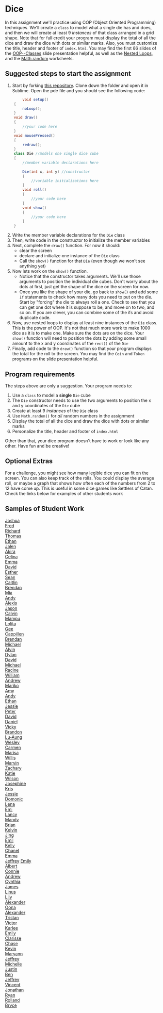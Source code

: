 Dice
====

In this assignment we'll practice using OOP (Object Oriented Programming) techniques. We'll create a `class` to model what a single die has and does, and then we will create at least 9 *instances* of that class arranged in a grid shape. Note that for full credit your program must display the total of all the dice and draw the dice with dots or similar marks. Also, you must customize the title, header and footer of `index.html`. You may find the first 66 slides of the [OOP--Classes](https://docs.google.com/presentation/d/13Ozn2xajO_juZfbm7I6gn0zM9p0leSTGDMBwUl2kPAQ/edit?usp=sharing) slide presentation helpful, as well as the [Nested Loops](https://docs.google.com/document/d/1kzbAIebvhj0euZFYFa1WSLWWy_2cWwrq_sL0Ae4CaAw/edit?usp=sharing), and the [Math.random](https://drive.google.com/file/d/0Bz2ZkT6qWPYTSU84X3FSOGYwdFU/view?usp=sharing) worksheets.

Suggested steps to start the assignment
------------------------------------------   
1. Start by forking [this repository](https://github.com/APCSLowell/Dice). Clone down the folder and open it in Sublime. Open the pde file and you should see the following code:

```java
        void setup()
	{
	    noLoop();
	}
	void draw()
	{
	    //your code here
	}
	void mousePressed()
	{
	    redraw();
	}
	class Die //models one single dice cube
	{
	    //member variable declarations here
	    
	    Die(int x, int y) //constructor
	    {
	        //variable initializations here
	    }
	    void roll()
	    {
	        //your code here
	    }
	    void show()
	    {
	        //your code here
	    }
	}
```
2. Write the member variable declarations for the `Die` class
2. Then, write code in the constructor to initialize the member variables
2. Next, complete the `draw()` function. For now it should:  
     - clear the screen
     - declare and initialize one instance of the `Die` class
     - Call the `show()` function for that `Die` (even though we won't see anything yet)
3. Now lets work on the `show()` function. 
     - Notice that the constructor takes arguments. We'll use those arguments to position the individual die cubes. Don't worry about the dots at first, just get the shape of the dice on the screen for now. 
     - Once you like the shape of your die, go back to `show()` and add some `if` statements to check how many dots you need to put on the die. Start by "forcing" the die to always roll a one. Check to see that you can get one dot where it is suppose to be, and move on to two, and so on. If you are clever, you can combine some of the ifs and avoid duplicate code. 
4. Now, use nested loops to display at least nine instances of the `Die` class. This is the power of OOP. It's not that much more work to make 1000 dice as it is to make one. Make sure the dots are on the dice. Your `show()` function will need to position the dots by adding some small amount to the x and y coordinates of the `rect()` of the `Die`
5. Finally, add code to the `draw()` function so that your program displays the total for the roll to the screen. You may find the `Coin` and `Token` programs on the slide presentation helpful. 

Program requirements
-----------------------
The steps above are only a suggestion. Your program needs to:
1. Use a `class` to model a **single** `Die` cube 
2. The `Die` constructor needs to use the two arguments to position the x and y coordinates of the `Die` cube
3. Create at least 9 *instances* of the `Die` class
4. Use `Math.random()` for *all* random numbers in the assignment 
5. Display the total of all the dice and draw the dice with dots or similar marks
6. Personalize the title, header and footer of `index.html`  

Other than that, your dice program doesn't have to work or look like any other. Have fun and be creative!

Optional Extras
---------------
For a challenge, you might see how many legible dice you can fit on the screen. You can also keep track of the rolls. You could display the average roll, or maybe a graph that shows how often each of the numbers from 2 to 12 have come up. This is useful in some dice games like Settlers of Catan. Check the links below for examples of other students work

Samples of Student Work
-----------------------
[Joshua](https://jowong1.github.io/Dice/)   
[Fred](https://fredxhua.github.io/Dice/)   
[Richard](https://riprivalov.github.io/Dice/)   
[Thomas](https://thchin12345.github.io/Dice/)   
[Ethan](https://ethan-ap-cs.github.io/Dice/)   
[Jalen](https://jalenng.github.io/Dice/)   
[Akira](https://akirachou2468.github.io/Dice/)   
[Celina](https://celinaye.github.io/Dice/)   
[Emma](https://emmab3.github.io/Dice/)   
[David](https://dactualchung.github.io/Dice/)   
[Esther](https://estherchung83.github.io/Dice/)   
[Sean](https://seanzep.github.io/Dice/)   
[Caitlin](https://caitlinchann.github.io/Dice/)  
[Brendan](https://brchao.github.io/Dice/)   
[Mia](https://chenmia.github.io/Dice/)   
[Andy](https://anli28.github.io/Dice/)   
[Alexis](https://alexisapcs.github.io/Dice/)   
[Jason](https://everyusernameitrywentwrong-jason-ye.github.io/Dice/)   
[Calvin](https://callmecalvin808.github.io/Dice/)   
[Mampu](https://cindelint.github.io/Dice/)   
[Lolita](https://major-crimes.github.io/Dice/)   
[Gee](https://trtran8.github.io/Dice/)   
[Cappillen](https://apcscap.github.io/Dice/)   
[Brendan](https://brleunga.github.io/Dice/)   
[Michael](https://michaelapcs.github.io/Dice/)   
[Alvin](https://alvin4ever.github.io/Dice/)   
[Dylan](https://dyhuynh.github.io/Dice/)   
[David](https://dachen18.github.io/Dice/)   
[Michael](https://psyduckjar.github.io/Dice/)   
[Racine](https://ruixinsun.github.io/Dice/)   
[William](https://willsamc16.github.io/Dice/)   
[Andrew](https://abootatoo.github.io/Dice/)   
[Mariko](https://mariwoodworth.github.io/Dice/)   
[Amy](https://aimysun.github.io/Dice/)   
[Andy](https://andyyao1.github.io/Dice/)   
[Ethan](https://ethantruong.github.io/Dice/)   
[Jessie](https://envylyst.github.io/Dice/)   
[Peter](https://peterwu1205.github.io/Dice/)   
[David](https://daviddang456.github.io/Dice/)   
[Daniel](https://danieldoan101.github.io/Dice/)   
[Vicky](https://vickyguan3.github.io/Dice/)   
[Brandon](https://btlsandwich.github.io/Dice/)   
[Lu-Aung](https://luaung.github.io/Dice/)   
[Wesley](https://wesleynhan.github.io/Dice/)   
[Carmen](https://carmenli14.github.io/Dice/)   
[Marisa](https://saeriam.github.io/Dice/)   
[Willis](https://willisli.github.io/Dice/)   
[Marvin](https://malee31.github.io/Dice/)   
[Zachary](https://dengzacapcs.github.io/Dice/)   
[Katie](https://ktay369.github.io/Dice/)   
[Wilson](https://wlama.github.io/Dice/)   
[Josephine](https://jose9255.github.io/Dice/)   
[Kris](https://potato-krisu.github.io/Dice/)   
[Jessie](http://buzzcrackle.com/apcs/die)   
[Domonic](https://dominicnocon.github.io/Dice/)   
[Lena](https://leogrady.github.io/Dice/)   
[Emi](https://emisteedman.github.io/Dice/)   
[Lancy](https://lancytan.github.io/Dice/)   
[Mandy](https://eggcarton.github.io/Dice/)   
[Brian](https://bryee10.github.io/Dice/)   
[Kelvin](https://chan34kelvin.github.io/Dice/)   
[Jing](https://jili53.github.io/Dice/)   
[Emil](https://emil000.github.io/Dice/)   
[Kelly](https://kellykelp.github.io/Dice/)   
[Chanel](https://chan3l.github.io/Dice/)   
[Emma](https://emblenkinsop.github.io/Dice/)   
[Jeffrey](https://codingjeff.github.io/Dice/) 
[Emily](https://emquach.github.io/Dice/)   
[Albert](https://albertma222.github.io/Dice/)   
[Connie](https://theconnieliu.github.io/Dice/)   
[Andrew](https://perry1902.github.io/Dice/)   
[Cynthia](https://cylee1.github.io/Dice/)   
[James](https://james168ma.github.io/Dice/)  
[Linus](https://linusng15.github.io/Dice/)   
[Lily](https://oulilyapjava.github.io/Dice/)   
[Alexander](https://parkore9920.github.io/Dice/)   
[Oona](https://oonarisseadams.github.io/Dice/)   
[Alexander](http://gh.epixtallion.tk/Dice/)   
[Tristan](https://trting.github.io/Dice/)   
[Victor](https://victorchaan.github.io/Dice/)   
[Karlee](https://changkarlee.github.io/Dice/)   
[Emily](https://emchen1.github.io/Dice/)   
[Clarisse](https://claruino.github.io/Dice/)   
[Chase](https://chaseabm.github.io/Dice/)   
[Kevin](https://kecoffey1.github.io/Dice/)   
[Maryann](https://mariann-lowellapcs.github.io/Dice/)  
[Jeffrey](https://jeffreythesloth.github.io/Dice/)  
[Michelle](https://misyel.github.io/Dice/)   
[Justin](https://jolucky.github.io/Dice/)   
[Ben](https://belee7.github.io/Dice/)   
[Jeffrey](https://jechen27.github.io/Dice/)   
[Vincent](https://ss963213.github.io/Dice/)   
[Jonathan](https://jonathan109.github.io/Dice/)   
[Ryan](https://rylee12.github.io/Dice/)   
[Rolland](https://rollandliao.github.io/Dice/)   
[Bryce](https://brmao123.github.io/Dice/)  

